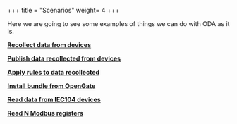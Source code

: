+++
title = "Scenarios"
weight= 4
+++

Here we are going to see some examples of things we can do with ODA as it is.

[__Recollect data from devices__](recollectdata)

[__Publish data recollected from devices__](publishdata)

[__Apply rules to data recollected__](applyrules)

[__Install bundle from OpenGate__](updateoperation)

[__Read data from IEC104 devices__](readdataiec104)

[__Read N Modbus registers__](readModbusBlock)